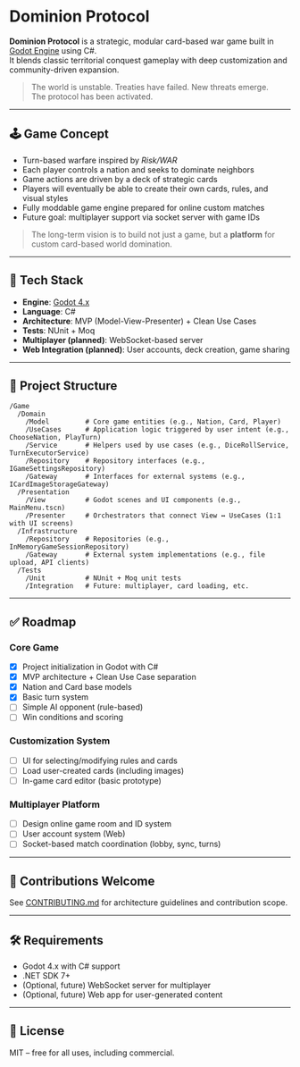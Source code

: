 # Dominion Protocol

**Dominion Protocol** is a strategic, modular card-based war game built in [Godot Engine](https://godotengine.org/) using C#.  
It blends classic territorial conquest gameplay with deep customization and community-driven expansion.

> The world is unstable. Treaties have failed. New threats emerge.  
> The protocol has been activated.

---

## 🕹 Game Concept

- Turn-based warfare inspired by *Risk/WAR*
- Each player controls a nation and seeks to dominate neighbors
- Game actions are driven by a deck of strategic cards
- Players will eventually be able to create their own cards, rules, and visual styles
- Fully moddable game engine prepared for online custom matches
- Future goal: multiplayer support via socket server with game IDs

> The long-term vision is to build not just a game, but a **platform** for custom card-based world domination.

---

## 🎯 Tech Stack

- **Engine**: [Godot 4.x](https://godotengine.org/)
- **Language**: C#
- **Architecture**: MVP (Model-View-Presenter) + Clean Use Cases
- **Tests**: NUnit + Moq
- **Multiplayer (planned)**: WebSocket-based server
- **Web Integration (planned)**: User accounts, deck creation, game sharing

---

## 🧱 Project Structure

```
/Game
  /Domain
    /Model         # Core game entities (e.g., Nation, Card, Player)
    /UseCases      # Application logic triggered by user intent (e.g., ChooseNation, PlayTurn)
    /Service       # Helpers used by use cases (e.g., DiceRollService, TurnExecutorService)
    /Repository    # Repository interfaces (e.g., IGameSettingsRepository)
    /Gateway       # Interfaces for external systems (e.g., ICardImageStorageGateway)
  /Presentation
    /View          # Godot scenes and UI components (e.g., MainMenu.tscn)
    /Presenter     # Orchestrators that connect View ↔ UseCases (1:1 with UI screens)
  /Infrastructure
    /Repository    # Repositories (e.g., InMemoryGameSessionRepository)
    /Gateway       # External system implementations (e.g., file upload, API clients)
  /Tests
    /Unit          # NUnit + Moq unit tests
    /Integration   # Future: multiplayer, card loading, etc.
```

---

## ✅ Roadmap

### Core Game
- [x] Project initialization in Godot with C#
- [x] MVP architecture + Clean Use Case separation
- [x] Nation and Card base models
- [x] Basic turn system
- [ ] Simple AI opponent (rule-based)
- [ ] Win conditions and scoring

### Customization System
- [ ] UI for selecting/modifying rules and cards
- [ ] Load user-created cards (including images)
- [ ] In-game card editor (basic prototype)

### Multiplayer Platform
- [ ] Design online game room and ID system
- [ ] User account system (Web)
- [ ] Socket-based match coordination (lobby, sync, turns)

---

## 🤝 Contributions Welcome

See [CONTRIBUTING.md](CONTRIBUTING.md) for architecture guidelines and contribution scope.

---

## 🛠 Requirements

- Godot 4.x with C# support
- .NET SDK 7+
- (Optional, future) WebSocket server for multiplayer
- (Optional, future) Web app for user-generated content

---

## 📄 License

MIT – free for all uses, including commercial.
